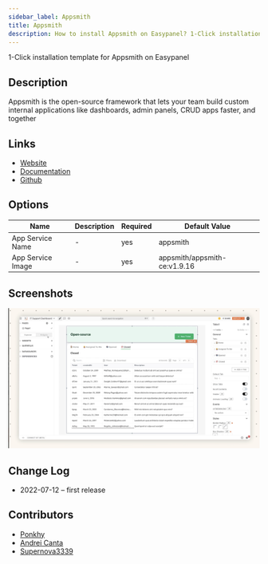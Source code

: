 ```yaml
---
sidebar_label: Appsmith
title: Appsmith
description: How to install Appsmith on Easypanel? 1-Click installation template for Appsmith on Easypanel
---
```


<!-- generated -->

1-Click installation template for Appsmith on Easypanel

## Description

Appsmith is the open-source framework that lets your team build custom internal applications like dashboards, admin panels, CRUD apps faster, and together

## Links

- [Website](https://www.appsmith.com/)
- [Documentation](https://docs.appsmith.com/)
- [Github](https://github.com/appsmithorg/appsmith)

## Options

Name | Description | Required | Default Value
-|-|-|-
App Service Name | - | yes | appsmith
App Service Image | - | yes | appsmith/appsmith-ce:v1.9.16

## Screenshots

![Appsmith Screenshot](./assets/screenshot.png)

## Change Log

- 2022-07-12 – first release

## Contributors

- [Ponkhy](https://github.com/Ponkhy)
- [Andrei Canta](https://github.com/deiucanta)
- [Supernova3339](https://github.com/Supernova3339)
